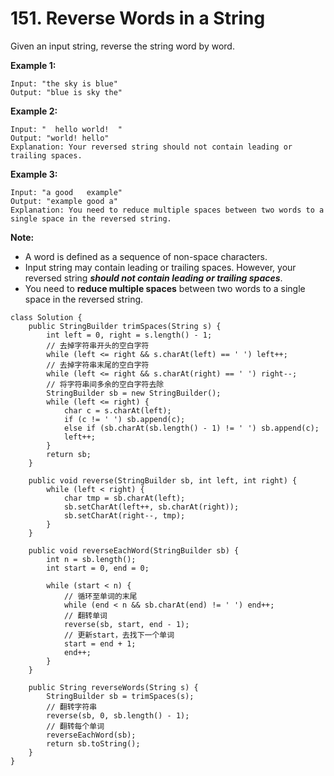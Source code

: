 # 151. Reverse Words in a String

Given an input string, reverse the string word by word.

**Example 1:**

```text
Input: "the sky is blue"
Output: "blue is sky the"
```

**Example 2:**

```text
Input: "  hello world!  "
Output: "world! hello"
Explanation: Your reversed string should not contain leading or trailing spaces.
```

**Example 3:**

```text
Input: "a good   example"
Output: "example good a"
Explanation: You need to reduce multiple spaces between two words to a single space in the reversed string.
```

**Note:**

* A word is defined as a sequence of non-space characters.
* Input string may contain leading or trailing spaces. However, your reversed string _**should not contain leading or trailing spaces**_.
* You need to **reduce multiple spaces** between two words to a single space in the reversed string.



```text
class Solution {
    public StringBuilder trimSpaces(String s) {
        int left = 0, right = s.length() - 1;
        // 去掉字符串开头的空白字符
        while (left <= right && s.charAt(left) == ' ') left++;
        // 去掉字符串末尾的空白字符
        while (left <= right && s.charAt(right) == ' ') right--;
        // 将字符串间多余的空白字符去除
        StringBuilder sb = new StringBuilder();
        while (left <= right) {
            char c = s.charAt(left);
            if (c != ' ') sb.append(c);
            else if (sb.charAt(sb.length() - 1) != ' ') sb.append(c);
            left++;
        }
        return sb;
    }

    public void reverse(StringBuilder sb, int left, int right) {
        while (left < right) {
            char tmp = sb.charAt(left);
            sb.setCharAt(left++, sb.charAt(right));
            sb.setCharAt(right--, tmp);
        }
    }

    public void reverseEachWord(StringBuilder sb) {
        int n = sb.length();
        int start = 0, end = 0;

        while (start < n) {
            // 循环至单词的末尾
            while (end < n && sb.charAt(end) != ' ') end++;
            // 翻转单词
            reverse(sb, start, end - 1);
            // 更新start，去找下一个单词
            start = end + 1;
            end++;
        }
    }

    public String reverseWords(String s) {
        StringBuilder sb = trimSpaces(s);
        // 翻转字符串
        reverse(sb, 0, sb.length() - 1);
        // 翻转每个单词
        reverseEachWord(sb);
        return sb.toString();
    }
}
```

